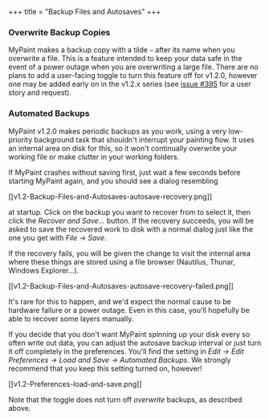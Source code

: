 +++
title = "Backup Files and Autosaves"
+++

### Overwrite Backup Copies

MyPaint makes a backup copy with a tilde `~` after its name when you overwrite a file. This is a feature intended to keep your data safe in the event of a power outage when you are overwriting a large file.
There are no plans to add a user-facing toggle to turn this feature off for v1.2.0,
however one may be added early on in the v1.2.x series (see [issue #395](https://github.com/mypaint/mypaint/issues/395) for a user story and request).

### Automated Backups

MyPaint v1.2.0 makes periodic backups as you work, using a very low-priority background task that shouldn't interrupt your painting flow. It uses an internal area on disk for this, so it won't continually overwrite your working file or make clutter in your working folders.

If MyPaint crashes without saving first, just wait a few seconds before starting MyPaint again, and you should see a dialog resembling

[[v1.2-Backup-Files-and-Autosaves-autosave-recovery.png]]

at startup. Click on the backup you want to recover from to select it, then click the _Recover and Save…_ button. If the recovery succeeds, you will be asked to save the recovered work to disk with a normal dialog just like the one you get with _File → Save_.

If the recovery fails, you will be given the change to visit the internal area where these things are stored using a file browser (Nautilus, Thunar, Windows Explorer…).

[[v1.2-Backup-Files-and-Autosaves-autosave-recovery-failed.png]]

It's rare for this to happen, and we'd expect the normal cause to be hardware failure or a power outage. Even in this case, you'll hopefully be able to recover some layers manually.

If you decide that you don't want MyPaint spinning up your disk every so often write out data, you can adjust the autosave backup interval or just turn it off completely in the preferences. You'll find the setting in _Edit → Edit Preferences → Load and Save → Automated Backups_. We strongly recommend that you keep this setting turned on, however!

[[v1.2-Preferences-load-and-save.png]]

Note that the toggle does not turn off _overwrite_ backups, as described above.
